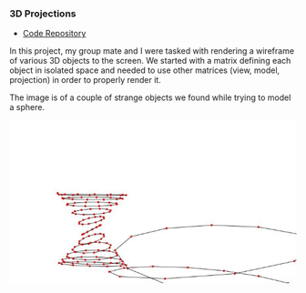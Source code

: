 ### 3D Projections

- [Code Repository](https://github.com/josephheimel/cg-3dprojections)

In this project, my group mate and I were tasked with rendering a wireframe of various 3D objects to the screen. We started with a matrix defining each object in isolated space and needed to use other matrices (view, model, projection) in order to properly render it.

The image is of a couple of strange objects we found while trying to model a sphere.


![Not a Sphere](./3dprojections.JPG)